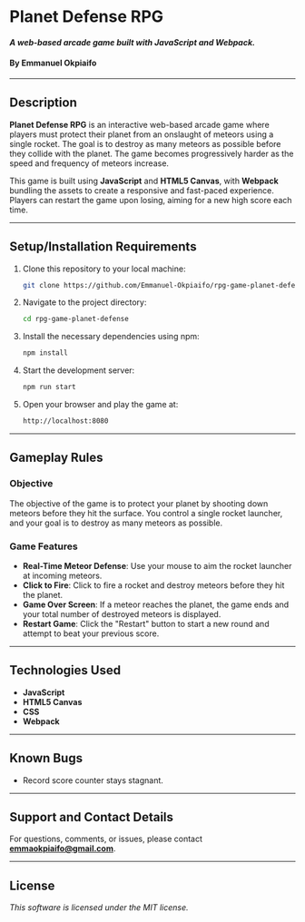 # **Planet Defense RPG**

#### _A web-based arcade game built with JavaScript and Webpack._

#### By Emmanuel Okpiaifo

---

## **Description**

**Planet Defense RPG** is an interactive web-based arcade game where players must protect their planet from an onslaught of meteors using a single rocket. The goal is to destroy as many meteors as possible before they collide with the planet. The game becomes progressively harder as the speed and frequency of meteors increase.

This game is built using **JavaScript** and **HTML5 Canvas**, with **Webpack** bundling the assets to create a responsive and fast-paced experience. Players can restart the game upon losing, aiming for a new high score each time.

---

## **Setup/Installation Requirements**

1. Clone this repository to your local machine:
    ```bash
    git clone https://github.com/Emmanuel-Okpiaifo/rpg-game-planet-defense-.git
    ```
2. Navigate to the project directory:
    ```bash
    cd rpg-game-planet-defense
    ```
3. Install the necessary dependencies using npm:
    ```bash
    npm install
    ```
4. Start the development server:
    ```bash
    npm run start
    ```
5. Open your browser and play the game at:
    ```bash
    http://localhost:8080
    ```

---

## **Gameplay Rules**

### **Objective**
The objective of the game is to protect your planet by shooting down meteors before they hit the surface. You control a single rocket launcher, and your goal is to destroy as many meteors as possible.

### **Game Features**
- **Real-Time Meteor Defense**: Use your mouse to aim the rocket launcher at incoming meteors.
- **Click to Fire**: Click to fire a rocket and destroy meteors before they hit the planet.
- **Game Over Screen**: If a meteor reaches the planet, the game ends and your total number of destroyed meteors is displayed.
- **Restart Game**: Click the "Restart" button to start a new round and attempt to beat your previous score.

---

## **Technologies Used**

- **JavaScript**
- **HTML5 Canvas**
- **CSS**
- **Webpack**

---

## **Known Bugs**

- Record score counter stays stagnant.

---

## **Support and Contact Details**

For questions, comments, or issues, please contact **emmaokpiaifo@gmail.com**.

---

## **License**

*This software is licensed under the MIT license.*
